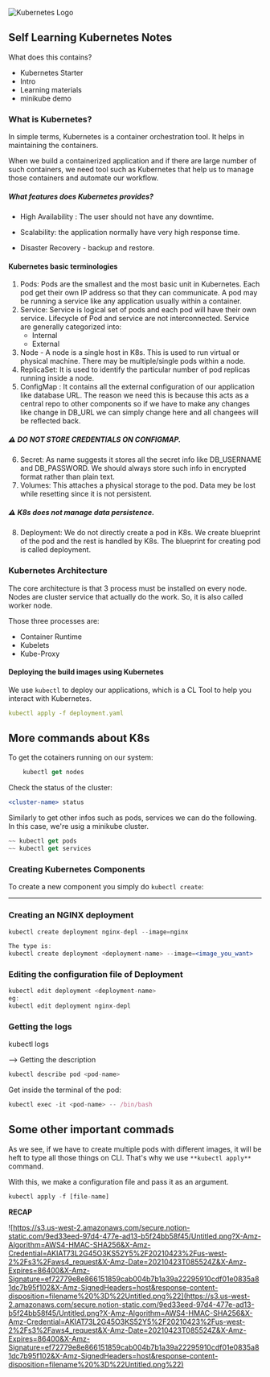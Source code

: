 ![Kubernetes Logo](https://i.imgur.com/9d6OMsI.png)

## Self Learning Kubernetes Notes

What does this contains? 

* Kubernetes Starter
* Intro
* Learning materials
* minikube demo

### What is Kubernetes?
 
 In simple terms, Kubernetes is a container orchestration tool. It helps in maintaining the containers.

 When we build a containerized application and if there are large number of such containers, we need tool such as Kubernetes that help us to manage those containers and automate our workflow.

 ##### What features does Kubernetes provides?
 - High Availability : The user should not have any downtime.

- Scalability: the application normally have very high response time.

- Disaster Recovery - backup and restore.


#### Kubernetes basic terminologies

1. Pods: Pods are the smallest and the most basic unit in Kubernetes. Each pod get their own IP address so that they can communicate. A pod may be running a service like any application usually within a container.
2. Service: Service is logical set of pods and each pod will have their own service. Lifecycle of Pod and service are not interconnected. Service are generally categorized into:
    - Internal  
    - External
3. Node - A node is a single host in K8s. This is used to run virtual or physical machine. There may be multiple/single pods within a node.
4. ReplicaSet: It is used to identify the particular number of pod replicas running inside a node.
5. ConfigMap : It contains all the external configuration of our application like database URL. The reason we need this is because this acts as a central repo to other components so if we have to make any changes like change in DB_URL we can simply change here and all changees will be reflected back.

#####  ⚠ DO NOT STORE CREDENTIALS ON CONFIGMAP.
6. Secret: As name suggests it stores all the secret info like DB_USERNAME and DB_PASSWORD. We should always store such info in encrypted format rather than plain text.
7. Volumes: This attaches a physical storage to the pod. Data mey be lost while resetting since it is not persistent.
##### ⚠ K8s does not manage data persistence.
8. Deployment: We do not directly create a pod in K8s. We create blueprint of the pod and the rest is handled by K8s. The blueprint for creating pod is called deployment.

### Kubernetes Architecture

The core architecture is that 3 process must be installed on every node. Nodes are cluster service that actually do the work. So, it is also called worker node.

Those three processes are:
- Container Runtime
- Kubelets
- Kube-Proxy


####  Deploying the build images using Kubernetes

We use `kubectl` to deploy our applications, which is a CL Tool to help you interact with Kubernetes.

```yaml
kubectl apply -f deployment.yaml
```

## More commands about K8s

To get the cotainers running on our system:

```jsx
	kubectl get nodes
```

Check the status of the cluster:

```jsx
<cluster-name> status
```

Similarly to get other infos such as pods, services we can do the following. In this case, we're usig a minikube cluster.

```jsx
~~ kubectl get pods
~~ kubectl get services
```

### Creating Kubernetes Components

To create a new component you simply do `kubectl create`:



---

### Creating an NGINX deployment

```jsx
kubectl create deployment nginx-depl --image=nginx

The type is:
kubectl create deployment <deployment-name> --image=<image_you_want>
```

### Editing the configuration file of Deployment

```jsx
kubectl edit deployment <deployment-name>
eg:
kubectl edit deployment nginx-depl
```

### Getting the logs

kubectl logs <pod-name>

—> Getting the description

```jsx
kubectl describe pod <pod-name>
```

Get inside the terminal of the pod:

```jsx
kubectl exec -it <pod-name> -- /bin/bash
```

## Some other important commads

As we see, if we have to create multiple pods with different images, it will be heft to type all those things on CLI. That's why we use `**kubectl apply**` command.

With this, we make a configuration file and pass it as an argument.

```jsx
kubectl apply -f [file-name]
```

 

**RECAP**

![https://s3.us-west-2.amazonaws.com/secure.notion-static.com/9ed33eed-97d4-477e-ad13-b5f24bb58f45/Untitled.png?X-Amz-Algorithm=AWS4-HMAC-SHA256&X-Amz-Credential=AKIAT73L2G45O3KS52Y5%2F20210423%2Fus-west-2%2Fs3%2Faws4_request&X-Amz-Date=20210423T085524Z&X-Amz-Expires=86400&X-Amz-Signature=ef72779e8e866151859cab004b7b1a39a22295910cdf01e0835a81dc7b95f102&X-Amz-SignedHeaders=host&response-content-disposition=filename%20%3D%22Untitled.png%22](https://s3.us-west-2.amazonaws.com/secure.notion-static.com/9ed33eed-97d4-477e-ad13-b5f24bb58f45/Untitled.png?X-Amz-Algorithm=AWS4-HMAC-SHA256&X-Amz-Credential=AKIAT73L2G45O3KS52Y5%2F20210423%2Fus-west-2%2Fs3%2Faws4_request&X-Amz-Date=20210423T085524Z&X-Amz-Expires=86400&X-Amz-Signature=ef72779e8e866151859cab004b7b1a39a22295910cdf01e0835a81dc7b95f102&X-Amz-SignedHeaders=host&response-content-disposition=filename%20%3D%22Untitled.png%22)

